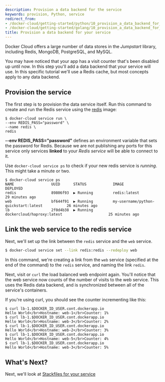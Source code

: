```yaml
---
description: Provision a data backend for the service
keywords: provision, Python, service
redirect_from:
- /docker-cloud/getting-started/python/10_provision_a_data_backend_for_your_service/
- /docker-cloud/getting-started/golang/10_provision_a_data_backend_for_your_service/
title: Provision a data backend for your service
---
```


Docker Cloud offers a large number of data stores in the *Jumpstart* library,
including Redis, MongoDB, PostgreSQL, and MySQL.

You may have noticed that your app has a visit counter that's been disabled up
until now. In this step you'll add a data backend that your service will use. In
this specific tutorial we'll use a Redis cache, but most concepts apply to any
data backend.

## Provision the service

The first step is to provision the data service itself. Run this command to
create and run the Redis service using the <a href="https://github.com/docker-library/redis/" target ="_blank">redis</a>
image:

```none
$ docker-cloud service run \
--env REDIS_PASS="password" \
--name redis \
redis
```
**--env REDIS_PASS="password"** defines an environment variable that sets the password for Redis. Because we are not publishing any ports for this service only services **linked** to your *Redis service* will be able to connect to it.

Use `docker-cloud service ps` to check if your new redis service is *running*. This might take a minute or two.

```none
$ docker-cloud service ps
NAME                 UUID      STATUS            IMAGE                                          DEPLOYED
redis                89806f93  ▶ Running         redis:latest                                   29 minutes ago
web                  bf644f91  ▶ Running         my-username/python-quickstart:latest           26 minutes ago
lb                   2f0d4b38  ▶ Running         dockercloud/haproxy:latest                     25 minutes ago
```

## Link the web service to the redis service

Next, we'll set up the link between the `redis` service and the `web` service.

```bash
$ docker-cloud service set --link redis:redis --redeploy web
```

In this command, we're creating a link from the `web` service (specified at the end of the command) to the `redis` service, and naming the link `redis`.

Next, visit or `curl` the load balanced web endpoint again. You'll notice that the web service now counts of the number of visits to the web service. This  uses the Redis data backend, and is synchronized between all of the service's containers.

If you're using curl, you should see the counter incrementing like this:

```none
$ curl lb-1.$DOCKER_ID_USER.cont.dockerapp.io
Hello World</br>Hostname: web-1</br>Counter: 1%
$ curl lb-1.$DOCKER_ID_USER.cont.dockerapp.io
Hello World</br>Hostname: web-3</br>Counter: 2%
$ curl lb-1.$DOCKER_ID_USER.cont.dockerapp.io
Hello World</br>Hostname: web-2</br>Counter: 3%
$ curl lb-1.$DOCKER_ID_USER.cont.dockerapp.io
Hello World</br>Hostname: web-5</br>Counter: 4%
$ curl lb-1.$DOCKER_ID_USER.cont.dockerapp.io
Hello World</br>Hostname: web-3</br>Counter: 5%
```

## What's Next?

Next, we'll look at [Stackfiles for your service](11_service_stacks.md)
